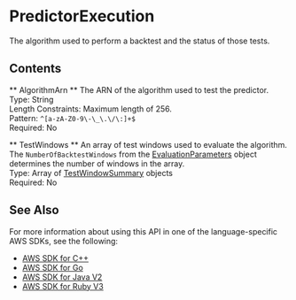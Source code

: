 # PredictorExecution<a name="API_PredictorExecution"></a>

The algorithm used to perform a backtest and the status of those tests\.

## Contents<a name="API_PredictorExecution_Contents"></a>

 ** AlgorithmArn **   <a name="forecast-Type-PredictorExecution-AlgorithmArn"></a>
The ARN of the algorithm used to test the predictor\.  
Type: String  
Length Constraints: Maximum length of 256\.  
Pattern: `^[a-zA-Z0-9\-\_\.\/\:]+$`   
Required: No

 ** TestWindows **   <a name="forecast-Type-PredictorExecution-TestWindows"></a>
An array of test windows used to evaluate the algorithm\. The `NumberOfBacktestWindows` from the [EvaluationParameters](API_EvaluationParameters.md) object determines the number of windows in the array\.  
Type: Array of [TestWindowSummary](API_TestWindowSummary.md) objects  
Required: No

## See Also<a name="API_PredictorExecution_SeeAlso"></a>

For more information about using this API in one of the language\-specific AWS SDKs, see the following:
+  [AWS SDK for C\+\+](https://docs.aws.amazon.com/goto/SdkForCpp/forecast-2018-06-26/PredictorExecution) 
+  [AWS SDK for Go](https://docs.aws.amazon.com/goto/SdkForGoV1/forecast-2018-06-26/PredictorExecution) 
+  [AWS SDK for Java V2](https://docs.aws.amazon.com/goto/SdkForJavaV2/forecast-2018-06-26/PredictorExecution) 
+  [AWS SDK for Ruby V3](https://docs.aws.amazon.com/goto/SdkForRubyV3/forecast-2018-06-26/PredictorExecution) 